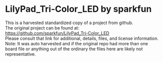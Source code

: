 
# LilyPad_Tri-Color_LED by sparkfun  
This is a harvested standardized copy of a project from github.  
The original project can be found at:  
https://github.com/sparkfun/LilyPad_Tri-Color_LED  
Please consult that link for additional, details, files, and license information.  
Note: It was auto harvested and if the original repo had more than one board file or anything out of the ordinary the files here are likely not representative.  
    